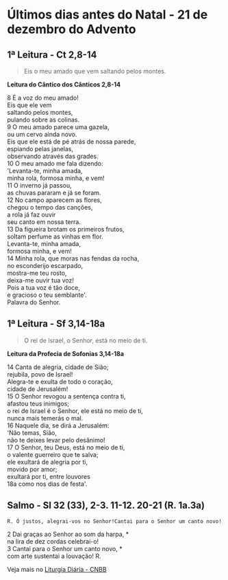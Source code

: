# Últimos dias antes do Natal - 21 de dezembro do Advento

## 1ª Leitura - Ct 2,8-14

> Eis o meu amado que vem saltando pelos montes.

**Leitura do Cântico dos Cânticos 2,8-14**

8 É a voz do meu amado!   
 Eis que ele vem   
 saltando pelos montes,   
 pulando sobre as colinas.    
9 O meu amado parece uma gazela,   
 ou um cervo ainda novo.   
 Eis que ele está de pé atrás de nossa parede,   
 espiando pelas janelas,   
 observando através das grades.    
10 O meu amado me fala dizendo:   
 'Levanta-te, minha amada,   
 minha rola, formosa minha, e vem!    
11 O inverno já passou,   
 as chuvas pararam e já se foram.    
12 No campo aparecem as flores,   
 chegou o tempo das canções,   
 a rola já faz ouvir   
 seu canto em nossa terra.    
13 Da figueira brotam os primeiros frutos,   
 soltam perfume as vinhas em flor.   
 Levanta-te, minha amada,   
 formosa minha, e vem!    
14 Minha rola, que moras nas fendas da rocha,   
 no esconderijo escarpado,   
 mostra-me teu rosto,   
 deixa-me ouvir tua voz!   
 Pois a tua voz é tão doce,   
 e gracioso o teu semblante'.   
 Palavra do Senhor.

## 1ª Leitura - Sf 3,14-18a

> O rei de Israel, o Senhor, está no meio de ti.

**Leitura da Profecia de Sofonias 3,14-18a**

14 Canta de alegria, cidade de Sião;   
 rejubila, povo de Israel!   
 Alegra-te e exulta de todo o coração,   
 cidade de Jerusalém!    
15 O Senhor revogou a sentença contra ti,   
 afastou teus inimigos;   
 o rei de Israel é o Senhor, ele está no meio de ti,   
 nunca mais temerás o mal.    
16 Naquele dia, se dirá a Jerusalém:   
 'Não temas, Sião,   
 não te deixes levar pelo desânimo!    
17 O Senhor, teu Deus, está no meio de ti,   
 o valente guerreiro que te salva;   
 ele exultará de alegria por ti,   
 movido por amor;   
 exultará por ti, entre louvores    
18a como nos dias de festa'.

## Salmo - Sl 32 (33), 2-3. 11-12. 20-21 (R. 1a.3a)

`R. Ó justos, alegrai-vos no Senhor!Cantai para o Senhor um canto novo!`

2 Dai graças ao Senhor ao som da harpa, *   
 na lira de dez cordas celebrai-o!    
3 Cantai para o Senhor um canto novo, *   
 com arte sustentai a louvação! R.

Veja mais no [Liturgia Diária - CNBB](http://liturgiadiaria.cnbb.org.br/app/user/user/UserView.php?ano=2016&mes=12&dia=21)